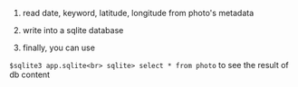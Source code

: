 
1. read date, keyword, latitude, longitude from photo's metadata

1. write into a sqlite database

1. finally, you can use

``
$sqlite3 app.sqlite<br>
sqlite> select * from photo
``
to see the result of db content
